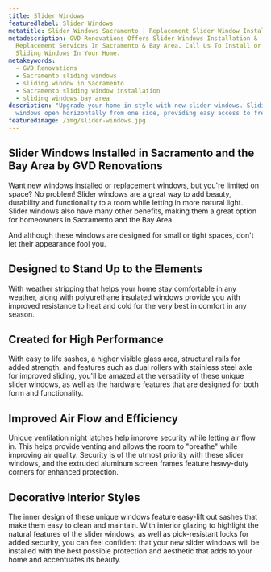 ```yaml
---
title: Slider Windows
featuredlabel: Slider Windows
metatitle: Slider Windows Sacramento | Replacement Slider Window Installation
metadescription: GVD Renovations Offers Slider Windows Installation &
  Replacement Services In Sacramento & Bay Area. Call Us To Install or Replace
  Sliding Windows In Your Home.
metakeywords:
  - GVD Renovations
  - Sacramento sliding windows
  - sliding window in Sacramento
  - Sacramento sliding window installation
  - sliding windows bay area
description: "Upgrade your home in style with new slider windows. Sliding
  windows open horizontally from one side, providing easy access to fresh air. "
featuredimage: /img/slider-windows.jpg
---
```

## **Slider Windows Installed in Sacramento and the Bay Area by GVD Renovations**

Want new windows installed or replacement windows, but you're limited on space? No problem! Slider windows are a great way to add beauty, durability and functionality to a room while letting in more natural light. Slider windows also have many other benefits, making them a great option for homeowners in Sacramento and the Bay Area.

And although these windows are designed for small or tight spaces, don't let their appearance fool you.

## Designed to Stand Up to the Elements

With weather stripping that helps your home stay comfortable in any weather, along with polyurethane insulated windows provide you with improved resistance to heat and cold for the very best in comfort in any season.

## Created for High Performance

With easy to life sashes, a higher visible glass area, structural rails for added strength, and features such as dual rollers with stainless steel axle for improved sliding, you'll be amazed at the versatility of these unique slider windows, as well as the hardware features that are designed for both form and functionality.

## Improved Air Flow and Efficiency

Unique ventilation night latches help improve security while letting air flow in. This helps provide venting and allows the room to "breathe" while improving air quality. Security is of the utmost priority with these slider windows, and the extruded aluminum screen frames feature heavy-duty corners for enhanced protection.

## Decorative Interior Styles

The inner design of these unique windows feature easy-lift out sashes that make them easy to clean and maintain. With interior glazing to highlight the natural features of the slider windows, as well as pick-resistant locks for added security, you can feel confident that your new slider windows will be installed with the best possible protection and aesthetic that adds to your home and accentuates its beauty.